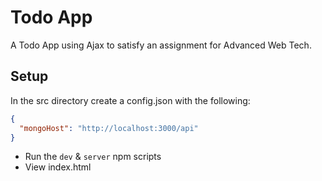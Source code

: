 # Todo App

A Todo App using Ajax to satisfy an assignment for Advanced Web Tech.

## Setup

In the src directory create a config.json with the following:

```json
{
  "mongoHost": "http://localhost:3000/api"
}
```

- Run the `dev` & `server` npm scripts
- View index.html
